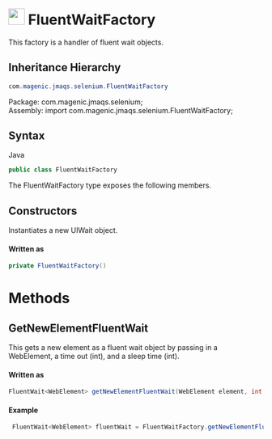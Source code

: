# <img src="resources/maqslogo.ico" height="32" width="32"> FluentWaitFactory
This factory is a handler of fluent wait objects.

## Inheritance Hierarchy
```java
com.magenic.jmaqs.selenium.FluentWaitFactory
```
Package: com.magenic.jmaqs.selenium;
<br> Assembly: import com.magenic.jmaqs.selenium.FluentWaitFactory;

## Syntax
Java
```java
public class FluentWaitFactory
```
The FluentWaitFactory type exposes the following members.

## Constructors
Instantiates a new UIWait object.
#### Written as
```java
private FluentWaitFactory()
```

# Methods

## GetNewElementFluentWait
This gets a new element as a fluent wait object by passing in a WebElement, a time out (int), and a sleep time (int).

#### Written as
```java
FluentWait<WebElement> getNewElementFluentWait(WebElement element, int timeOutInMillis, int sleepInMillis)
```
#### Example
```java
 FluentWait<WebElement> fluentWait = FluentWaitFactory.getNewElementFluentWait(elementDriver, timeout, polling);
```